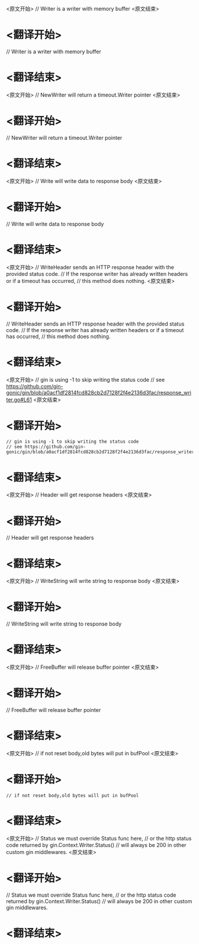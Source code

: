 
<原文开始>
// Writer is a writer with memory buffer
<原文结束>

# <翻译开始>
// Writer is a writer with memory buffer
# <翻译结束>


<原文开始>
// NewWriter will return a timeout.Writer pointer
<原文结束>

# <翻译开始>
// NewWriter will return a timeout.Writer pointer
# <翻译结束>


<原文开始>
// Write will write data to response body
<原文结束>

# <翻译开始>
// Write will write data to response body
# <翻译结束>


<原文开始>
// WriteHeader sends an HTTP response header with the provided status code.
// If the response writer has already written headers or if a timeout has occurred,
// this method does nothing.
<原文结束>

# <翻译开始>
// WriteHeader sends an HTTP response header with the provided status code.
// If the response writer has already written headers or if a timeout has occurred,
// this method does nothing.
# <翻译结束>


<原文开始>
	// gin is using -1 to skip writing the status code
	// see https://github.com/gin-gonic/gin/blob/a0acf1df2814fcd828cb2d7128f2f4e2136d3fac/response_writer.go#L61
<原文结束>

# <翻译开始>
	// gin is using -1 to skip writing the status code
	// see https://github.com/gin-gonic/gin/blob/a0acf1df2814fcd828cb2d7128f2f4e2136d3fac/response_writer.go#L61
# <翻译结束>


<原文开始>
// Header will get response headers
<原文结束>

# <翻译开始>
// Header will get response headers
# <翻译结束>


<原文开始>
// WriteString will write string to response body
<原文结束>

# <翻译开始>
// WriteString will write string to response body
# <翻译结束>


<原文开始>
// FreeBuffer will release buffer pointer
<原文结束>

# <翻译开始>
// FreeBuffer will release buffer pointer
# <翻译结束>


<原文开始>
	// if not reset body,old bytes will put in bufPool
<原文结束>

# <翻译开始>
	// if not reset body,old bytes will put in bufPool
# <翻译结束>


<原文开始>
// Status we must override Status func here,
// or the http status code returned by gin.Context.Writer.Status()
// will always be 200 in other custom gin middlewares.
<原文结束>

# <翻译开始>
// Status we must override Status func here,
// or the http status code returned by gin.Context.Writer.Status()
// will always be 200 in other custom gin middlewares.
# <翻译结束>

